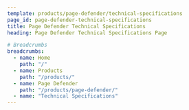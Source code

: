 ```yaml
---
template: products/page-defender/technical-specifications
page_id: page-defender-technical-specifications
title: Page Defender Technical Specifications
heading: Page Defender Technical Specifications Page

# Breadcrumbs
breadcrumbs:
  - name: Home
    path: "/"
  - name: Products
    path: "/products/"
  - name: Page Defender
    path: "/products/page-defender/"
  - name: "Technical Specifications"
---
```

